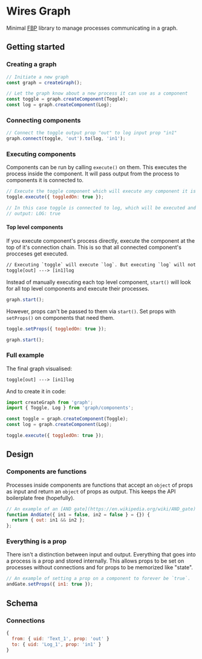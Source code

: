 # Wires Graph
Minimal [FBP](https://en.wikipedia.org/wiki/Flow-based_programming) library to manage processes communicating in a graph.

## Getting started
### Creating a graph
```js
// Initiate a new graph
const graph = createGraph();

// Let the graph know about a new process it can use as a component
const toggle = graph.createComponent(Toggle);
const log = graph.createComponent(Log);
```

### Connecting components
```js
// Connect the toggle output prop "out" to log input prop "in1"
graph.connect(toggle, 'out').to(log, 'in1');
```

### Executing components
Components can be run by calling `execute()` on them. This executes the process inside the component. It will pass output from the process to components it is connected to.

```js
// Execute the toggle component which will execute any component it is connected to.
toggle.execute({ toggledOn: true });

// In this case toggle is connected to log, which will be executed and log out the result.
// output: LOG: true
```

#### Top level components
If you execute component's process directly, execute the component at the top of it's connection chain. This is so that all connected component's procceses get executed. 

```txt
// Executing `toggle` will execute `log`. But executing `log` will not execute `toggle`.
toggle[out] ---> [in1]log
```

Instead of manually executing each top level component, `start()` will look for all top level components and execute their processes.
```js
graph.start();
```

However, props can't be passed to them via `start()`. Set props with `setProps()` on components that need them.

```js
toggle.setProps({ toggledOn: true });

graph.start();
```

### Full example
The final graph visualised:
```txt
toggle[out] ---> [in1]log
```

And to create it in code:
```js
import createGraph from 'graph';
import { Toggle, Log } from 'graph/components';

const toggle = graph.createComponent(Toggle);
const log = graph.createComponent(Log);

toggle.execute({ toggledOn: true });
```

## Design
### Components are functions
Processes inside components are functions that accept an `object` of props as input and return an `object` of props as output. This keeps the API boilerplate free (hopefully).

```js
// An example of an [AND gate](https://en.wikipedia.org/wiki/AND_gate) as a component.
function AndGate({ in1 = false, in2 = false } = {}) {
  return { out: in1 && in2 };
};
```

### Everything is a prop
There isn't a distinction between input and output. Everything that goes into a process is a prop and stored internally. This allows props to be set on processes without connections and for props to be memorized like "state".

```js
// An example of setting a prop on a component to forever be `true`.
andGate.setProps({ in1: true });
```

## Schema
### Connections
```js
{
  from: { uid: 'Text_1', prop: 'out' }
  to: { uid: 'Log_1', prop: 'in1' }
}
```

